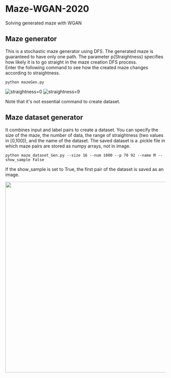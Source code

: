 # Maze-WGAN-2020
Solving generated maze with WGAN

## Maze generator
This is a stochastic maze generator using DFS. 
The generated maze is guaranteed to have only one path. 
The parameter p(Straightness) specifies how likely it is to go straight in the maze creation DFS process.<br/>
Enter the following command to see how the created maze changes according to straightness.
```
python mazeGen.py
```
![straightness=0](https://user-images.githubusercontent.com/100084401/186951037-b520e082-fcd2-4123-8480-f9d2f770f923.png)
![straightness=9](https://user-images.githubusercontent.com/100084401/186951300-46299166-6089-486d-afb0-a72ab22ef7f9.png)

Note that it's not essential command to create dataset.


## Maze dataset generator
It combines input and label pairs to create a dataset. You can specify the size of the maze, the number of data, the range of straightness (two values in [0,100]), and the name of the dataset.
The saved dataset is a .pickle file in which maze pairs are stored as numpy arrays, not in image.
```
python maze_dataset_Gen.py --size 16 --num 1000 --p 70 92 --name M --show_sample False
```
If the show_sample is set to True, the first pair of the dataset is saved as an image.
<p align="center">
  <img src="https://user-images.githubusercontent.com/100084401/186952390-2bc8b152-92fa-49f4-8405-817581acb86e.png" width="600"/>
</p>

